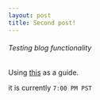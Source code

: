 ```yaml
---
layout: post
title: Second post!
---
```


###### Testing blog functionality

Using [this](https://www.smashingmagazine.com/2014/08/build-blog-jekyll-github-pages/) as a guide.

it is currently `7:00 PM PST`